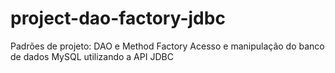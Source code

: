 # project-dao-factory-jdbc
Padrões de projeto: DAO e Method Factory
Acesso e manipulação do banco de dados MySQL utilizando a API JDBC
